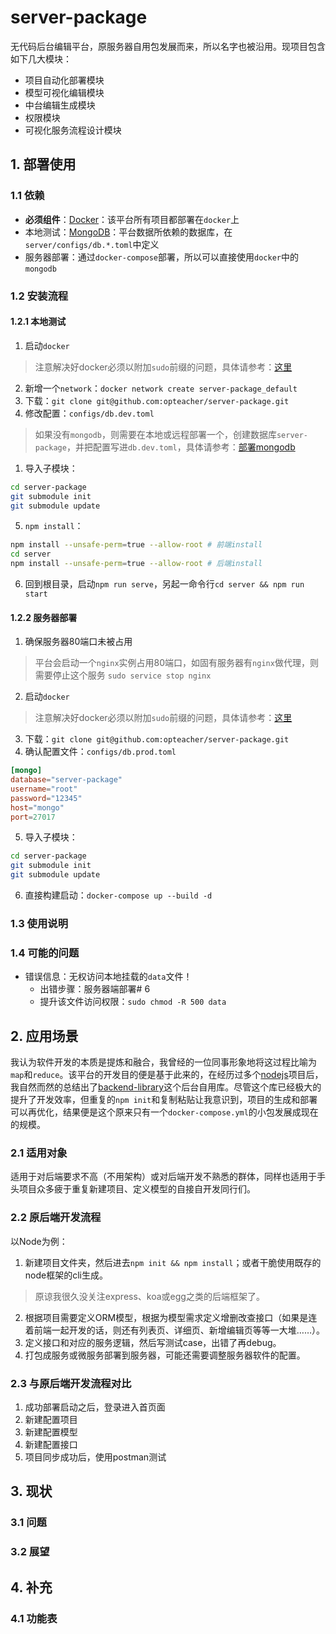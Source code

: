 # server-package
无代码后台编辑平台，原服务器自用包发展而来，所以名字也被沿用。现项目包含如下几大模块：
* 项目自动化部署模块
* 模型可视化编辑模块
* 中台编辑生成模块
* 权限模块
* 可视化服务流程设计模块
## 1. 部署使用
### 1.1 依赖
* **必须组件**：[Docker](https://www.docker.com/)：该平台所有项目都部署在`docker`上
* 本地测试：[MongoDB](https://www.mongodb.com/)：平台数据所依赖的数据库，在`server/configs/db.*.toml`中定义
* 服务器部署：通过`docker-compose`部署，所以可以直接使用`docker`中的`mongodb`
### 1.2 安装流程
#### 1.2.1 本地测试
1. 启动`docker`
> 注意解决好docker必须以附加`sudo`前缀的问题，具体请参考：[这里]()
2. 新增一个`network`：`docker network create server-package_default`
3. 下载：`git clone git@github.com:opteacher/server-package.git`
4. 修改配置：`configs/db.dev.toml`
> 如果没有`mongodb`，则需要在本地或远程部署一个，创建数据库`server-package`，并把配置写进`db.dev.toml`，具体请参考：[部署mongodb](https://www.mongodb.com/try/download/community)
1. 导入子模块：
```bash
cd server-package
git submodule init
git submodule update
```
5. `npm install`：
```bash
npm install --unsafe-perm=true --allow-root # 前端install
cd server
npm install --unsafe-perm=true --allow-root # 后端install
```
6. 回到根目录，启动`npm run serve`，另起一命令行`cd server && npm run start`
#### 1.2.2 服务器部署
1. 确保服务器80端口未被占用
> 平台会启动一个`nginx`实例占用80端口，如固有服务器有`nginx`做代理，则需要停止这个服务
> `sudo service stop nginx`
2. 启动`docker`
> 注意解决好docker必须以附加`sudo`前缀的问题，具体请参考：[这里]()
3. 下载：`git clone git@github.com:opteacher/server-package.git`
4. 确认配置文件：`configs/db.prod.toml`
```toml
[mongo]
database="server-package"
username="root"
password="12345"
host="mongo"
port=27017
```
5. 导入子模块：
```bash
cd server-package
git submodule init
git submodule update
```
6. 直接构建启动：`docker-compose up --build -d`
### 1.3 使用说明
### 1.4 可能的问题
* 错误信息：无权访问本地挂载的`data`文件！
  * 出错步骤：服务器端部署# 6
  * 提升该文件访问权限：`sudo chmod -R 500 data`
## 2. 应用场景
我认为软件开发的本质是提炼和融合，我曾经的一位同事形象地将这过程比喻为`map`和`reduce`。该平台的开发目的便是基于此来的，在经历过多个[nodejs](https://nodejs.org/en/)项目后，我自然而然的总结出了[backend-library](https://github.com/opteacher/backend-library)这个后台自用库。尽管这个库已经极大的提升了开发效率，但重复的`npm init`和复制粘贴让我意识到，项目的生成和部署可以再优化，结果便是这个原来只有一个`docker-compose.yml`的小包发展成现在的规模。
### 2.1 适用对象
适用于对后端要求不高（不用架构）或对后端开发不熟悉的群体，同样也适用于手头项目众多疲于重复新建项目、定义模型的自接自开发同行们。
### 2.2 原后端开发流程
以Node为例：
1. 新建项目文件夹，然后进去`npm init && npm install`；或者干脆使用既存的node框架的cli生成。
> 原谅我很久没关注express、koa或egg之类的后端框架了。
2. 根据项目需要定义ORM模型，根据为模型需求定义增删改查接口（如果是连着前端一起开发的话，则还有列表页、详细页、新增编辑页等等一大堆……）。
3.  定义接口和对应的服务逻辑，然后写测试case，出错了再debug。
4.  打包成服务或微服务部署到服务器，可能还需要调整服务器软件的配置。
### 2.3 与原后端开发流程对比
1. 成功部署启动之后，登录进入首页面
2. 新建配置项目
3. 新建配置模型
4. 新建配置接口
5. 项目同步成功后，使用postman测试
## 3. 现状
### 3.1 问题
### 3.2 展望
## 4. 补充
### 4.1 功能表
